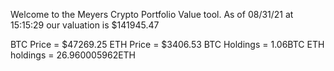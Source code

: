 Welcome to the Meyers Crypto Portfolio Value tool. 
As of 08/31/21 at 15:15:29 our valuation is $141945.47 

BTC Price = $47269.25
 ETH Price = $3406.53
BTC Holdings = 1.06BTC
 ETH holdings = 26.960005962ETH 
